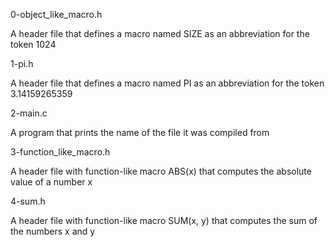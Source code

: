 0-object_like_macro.h

A header file that defines a macro named SIZE as an abbreviation for the token 1024

1-pi.h

A header file that defines a macro named PI as an abbreviation for the token 3.14159265359

2-main.c

A program that prints the name of the file it was compiled from

3-function_like_macro.h

A header file with function-like macro ABS(x) that computes the absolute value of a number x

4-sum.h

A header file with function-like macro SUM(x, y) that computes the sum of the numbers x and y
